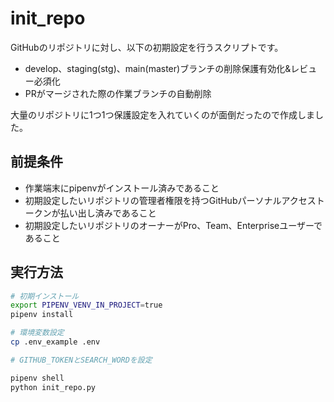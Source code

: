 # init_repo

GitHubのリポジトリに対し、以下の初期設定を行うスクリプトです。

- develop、staging(stg)、main(master)ブランチの削除保護有効化&レビュー必須化
- PRがマージされた際の作業ブランチの自動削除

大量のリポジトリに1つ1つ保護設定を入れていくのが面倒だったので作成しました。

## 前提条件
- 作業端末にpipenvがインストール済みであること
- 初期設定したいリポジトリの管理者権限を持つGitHubパーソナルアクセストークンが払い出し済みであること
- 初期設定したいリポジトリのオーナーがPro、Team、Enterpriseユーザーであること

## 実行方法

```bash
# 初期インストール
export PIPENV_VENV_IN_PROJECT=true
pipenv install

# 環境変数設定
cp .env_example .env

# GITHUB_TOKENとSEARCH_WORDを設定

pipenv shell
python init_repo.py

```

